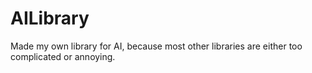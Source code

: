 # AILibrary
Made my own library for AI, because most other libraries are either too complicated or annoying.
